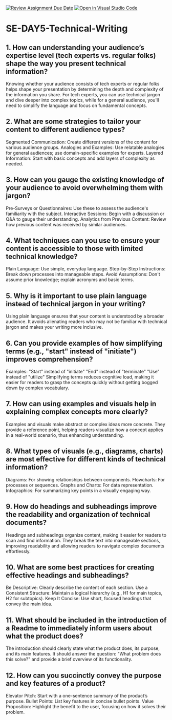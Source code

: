 [![Review Assignment Due Date](https://classroom.github.com/assets/deadline-readme-button-22041afd0340ce965d47ae6ef1cefeee28c7c493a6346c4f15d667ab976d596c.svg)](https://classroom.github.com/a/zsAR-pyY)
[![Open in Visual Studio Code](https://classroom.github.com/assets/open-in-vscode-2e0aaae1b6195c2367325f4f02e2d04e9abb55f0b24a779b69b11b9e10269abc.svg)](https://classroom.github.com/online_ide?assignment_repo_id=15686019&assignment_repo_type=AssignmentRepo)
# SE-DAY5-Technical-Writing
## 1. How can understanding your audience’s expertise level (tech experts vs. regular folks) shape the way you present technical information?
Knowing whether your audience consists of tech experts or regular folks helps shape your presentation by determining the depth and complexity of the information you share. For tech experts, you can use technical jargon and dive deeper into complex topics, while for a general audience, you'll need to simplify the language and focus on fundamental concepts.
## 2. What are some strategies to tailor your content to different audience types?
Segmented Communication: Create different versions of the content for various audience groups.
Analogies and Examples: Use relatable analogies for general audiences; use domain-specific examples for experts.
Layered Information: Start with basic concepts and add layers of complexity as needed.
## 3. How can you gauge the existing knowledge of your audience to avoid overwhelming them with jargon?
Pre-Surveys or Questionnaires: Use these to assess the audience's familiarity with the subject.
Interactive Sessions: Begin with a discussion or Q&A to gauge their understanding.
Analytics from Previous Content: Review how previous content was received by similar audiences.
## 4. What techniques can you use to ensure your content is accessible to those with limited technical knowledge?
Plain Language: Use simple, everyday language.
Step-by-Step Instructions: Break down processes into manageable steps.
Avoid Assumptions: Don't assume prior knowledge; explain acronyms and basic terms.
## 5. Why is it important to use plain language instead of technical jargon in your writing?
Using plain language ensures that your content is understood by a broader audience. It avoids alienating readers who may not be familiar with technical jargon and makes your writing more inclusive.
## 6. Can you provide examples of how simplifying terms (e.g., "start" instead of "initiate") improves comprehension?
Examples:
"Start" instead of "initiate"
"End" instead of "terminate"
"Use" instead of "utilize"
Simplifying terms reduces cognitive load, making it easier for readers to grasp the concepts quickly without getting bogged down by complex vocabulary.
## 7. How can using examples and visuals help in explaining complex concepts more clearly?
Examples and visuals make abstract or complex ideas more concrete. They provide a reference point, helping readers visualize how a concept applies in a real-world scenario, thus enhancing understanding.
## 8. What types of visuals (e.g., diagrams, charts) are most effective for different kinds of technical information?
Diagrams: For showing relationships between components.
Flowcharts: For processes or sequences.
Graphs and Charts: For data representation.
Infographics: For summarizing key points in a visually engaging way.
## 9. How do headings and subheadings improve the readability and organization of technical documents?
Headings and subheadings organize content, making it easier for readers to scan and find information. They break the text into manageable sections, improving readability and allowing readers to navigate complex documents effortlessly.
## 10. What are some best practices for creating effective headings and subheadings?
Be Descriptive: Clearly describe the content of each section.
Use a Consistent Structure: Maintain a logical hierarchy (e.g., H1 for main topics, H2 for subtopics).
Keep It Concise: Use short, focused headings that convey the main idea.
## 11. What should be included in the introduction of a Readme to immediately inform users about what the product does?
The introduction should clearly state what the product does, its purpose, and its main features. It should answer the question: "What problem does this solve?" and provide a brief overview of its functionality.
## 12. How can you succinctly convey the purpose and key features of a product?
Elevator Pitch: Start with a one-sentence summary of the product’s purpose.
Bullet Points: List key features in concise bullet points.
Value Proposition: Highlight the benefit to the user, focusing on how it solves their problem.
